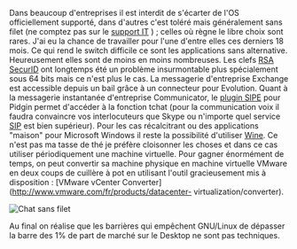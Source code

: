 <!-- title: Switcher dans le monde de l'entreprise -->
<!-- category: GNU/Linux -->
<!-- tag: planet -->

Dans beaucoup d'entreprises il
est interdit de s'écarter de l'OS officiellement supporté, dans d'autres c'est
toléré mais généralement sans filet (ne comptez pas sur le [support
IT](http://fr.wikipedia.org/wiki/Services_d%27assistance) ) <!-- more -->; celles où règne
le libre choix sont rares. J'ai eu la chance de travailler pour l'une d'entre
elles ces derniers 18 mois. Ce qui rend le switch difficile ce sont les
applications sans alternative. Heureusement elles sont de moins en moins
nombreuses. Les clefs [RSA SecurID](http://www.youtube.com/watch?v=bI6IKsCs8WY)
ont longtemps été un problème insurmontable plus spécialement sous 64 bits
mais ce n'est plus le cas. La messagerie d'entreprise Exchange est accessible
depuis un bail grâce à un connecteur pour Evolution. Quant à la messagerie
instantanée d'entreprise Communicator, le [plugin
SIPE](http://sipe.sourceforge.net/) pour Pidgin permet d'accéder à la fonction
tchat (pour la communication voix il faudra convaincre vos interlocuteurs que
Skype ou n'importe quel service
[SIP](http://fr.wikipedia.org/wiki/Session_Initiation_Protocol) est bien
supérieur). Pour les cas récalcitrant ou des applications "maison" pour
Microsoft Windows il reste la possibilité d'utiliser
[Wine](http://www.winehq.org/). Ce n'est pas ma tasse de thé je préfère
cloisonner les choses et dans ce cas utiliser périodiquement une machine
virtuelle. Pour gagner énormément de temps, on peut convertir sa machine
physique en machine virtuelle VMware en deux coups de cuillère à pot en
utilisant l'outil gracieusement mis à disposition : [VMware vCenter
Converter](http://www.vmware.com/fr/products/datacenter-
virtualization/converter).

![Chat sans filet](/images/05x/chat-sans-filet.jpg)

Au final on réalise que les barrières qui empêchent GNU/Linux de dépasser la
barre des 1% de part de marché sur le Desktop ne sont pas techniques.
